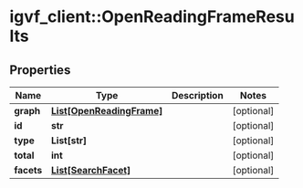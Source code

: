 # igvf_client::OpenReadingFrameResults


## Properties
Name | Type | Description | Notes
------------ | ------------- | ------------- | -------------
**graph** | [**List[OpenReadingFrame]**](OpenReadingFrame.md) |  | [optional] 
**id** | **str** |  | [optional] 
**type** | **List[str]** |  | [optional] 
**total** | **int** |  | [optional] 
**facets** | [**List[SearchFacet]**](SearchFacet.md) |  | [optional] 


